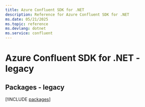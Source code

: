 ```yaml
---
title: Azure Confluent SDK for .NET
description: Reference for Azure Confluent SDK for .NET
ms.date: 05/21/2025
ms.topic: reference
ms.devlang: dotnet
ms.service: confluent
---
```

# Azure Confluent SDK for .NET - legacy
## Packages - legacy
[!INCLUDE [packages](confluent-index.md)]